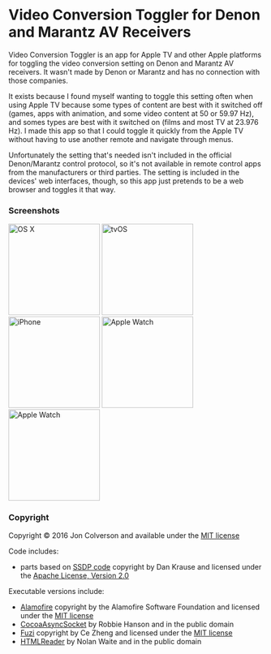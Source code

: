 # Video Conversion Toggler for Denon and Marantz AV Receivers

Video Conversion Toggler is an app for Apple TV and other Apple platforms for toggling the video conversion setting on Denon and Marantz AV receivers. It wasn't made by Denon or Marantz and has no connection with those companies.

It exists because I found myself wanting to toggle this setting often when using Apple TV because some types of content are best with it switched off (games, apps with animation, and some video content at 50 or 59.97 Hz), and somes types are best with it switched on (films and most TV at 23.976 Hz). I made this app so that I could toggle it quickly from the Apple TV without having to use another remote and navigate through menus.

Unfortunately the setting that's needed isn't included in the official Denon/Marantz control protocol, so it's not available in remote control apps from the manufacturers or third parties. The setting is included in the devices' web interfaces, though, so this app just pretends to be a web browser and toggles it that way.

### Screenshots

<img src="http://jjc1138.github.io/video-conversion-toggler/Screenshots/OS%20X.png" height="180" alt="OS X"> <img src="http://jjc1138.github.io/video-conversion-toggler/Screenshots/tvOS.png" height="180" alt="tvOS"> <img src="http://jjc1138.github.io/video-conversion-toggler/Screenshots/iPhone.png" height="180" alt="iPhone"> <img src="http://jjc1138.github.io/video-conversion-toggler/Screenshots/iPad.png" height="180" alt="Apple Watch"> <img src="http://jjc1138.github.io/video-conversion-toggler/Screenshots/Apple%20Watch.png" height="180" alt="Apple Watch">

### Copyright

Copyright © 2016 Jon Colverson and available under the [MIT license](https://opensource.org/licenses/MIT)

Code includes:

* parts based on [SSDP code](https://gist.github.com/dankrause/6000248) copyright by Dan Krause and licensed under the [Apache License, Version 2.0](http://www.apache.org/licenses/LICENSE-2.0)

Executable versions include:

* [Alamofire](https://github.com/Alamofire/Alamofire) copyright by the Alamofire Software Foundation and licensed under the [MIT license](https://raw.githubusercontent.com/Alamofire/Alamofire/master/LICENSE)
* [CocoaAsyncSocket](https://github.com/robbiehanson/CocoaAsyncSocket) by Robbie Hanson and in the public domain
* [Fuzi](https://github.com/cezheng/Fuzi) copyright by Ce Zheng and licensed under the [MIT license](https://raw.githubusercontent.com/cezheng/Fuzi/master/LICENSE)
* [HTMLReader](https://github.com/nolanw/HTMLReader) by Nolan Waite and in the public domain
